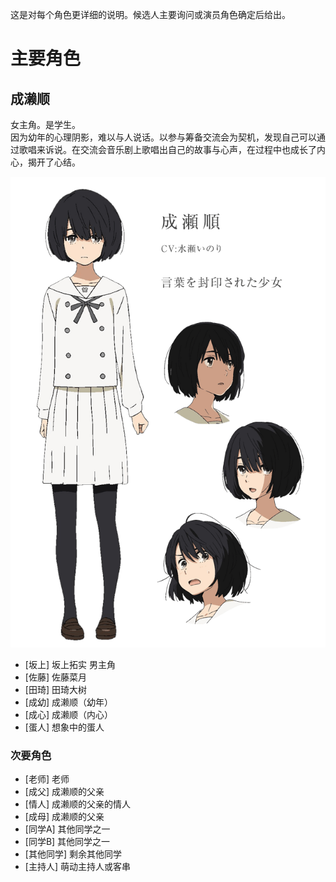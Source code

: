 这是对每个角色更详细的说明。候选人主要询问或演员角色确定后给出。

# 主要角色
## 成濑顺  

女主角。是学生。  
因为幼年的心理阴影，难以与人说话。以参与筹备交流会为契机，发现自己可以通过歌唱来诉说。在交流会音乐剧上歌唱出自己的故事与心声，在过程中也成长了内心，揭开了心结。

![Alt text](resources/成濑顺.png)


* [坂上] 坂上拓实  男主角
* [佐藤] 佐藤菜月  
* [田琦] 田琦大树 
* [成幼] 成濑顺（幼年） 
* [成心] 成濑顺（内心） 
* [蛋人] 想象中的蛋人  

### 次要角色
* [老师] 老师   
* [成父] 成濑顺的父亲  
* [情人] 成濑顺的父亲的情人   
* [成母] 成濑顺的父亲  
* [同学A] 其他同学之一  
* [同学B] 其他同学之一
* [其他同学] 剩余其他同学
* [主持人] 萌动主持人或客串